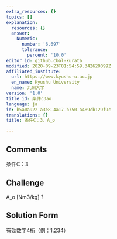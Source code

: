 ```yaml
---
extra_resources: {}
topics: []
explanation:
  resources: {}
  answer:
    Numeric:
      number: '6.697'
      tolerance:
        percent: '10.0'
editor_id: github.cbal-kurata
modified: 2020-09-23T01:54:59.342620099Z
affiliated_institute:
  url: https://www.kyushu-u.ac.jp
  en_name: Kyushu University
  name: 九州大学
version: '1.0'
title_id: 条件c3ao
language: ja
id: b5a0a922-a3e8-4a17-b750-a489cb129f9c
translations: {}
title: 条件C：3，A_o

---
```


## Comments
条件C：3

## Challenge
A_o [Nm3/kg] ?

## Solution Form
有効数字4桁（例：1.234）




